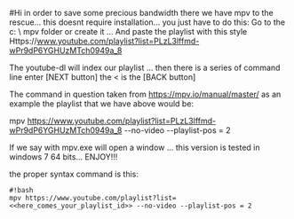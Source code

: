 #Hi 
in order to save some precious bandwidth there we have mpv to the rescue... this doesnt require installation... you just have to do this:
Go to the c: \ mpv folder or create it ...
And paste the playlist with this style
Https://www.youtube.com/playlist?list=PLzL3lffmd-wPr9dP6YGHUzMTch0949a_8

The youtube-dl will index our playlist ... then there is a series of command line enter [NEXT button] the < is the [BACK button]

The command in question taken from https://mpv.io/manual/master/ as an example the playlist that we have above would be:

mpv https://www.youtube.com/playlist?list=PLzL3lffmd-wPr9dP6YGHUzMTch0949a_8 --no-video --playlist-pos = 2

If we say with mpv.exe will open a window ...
this version is tested in windows 7 64 bits... ENJOY!!!

the proper syntax command is this:
```
#!bash
mpv https://www.youtube.com/playlist?list=<<here_comes_your_playlist_id>> --no-video --playlist-pos = 2

```
